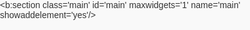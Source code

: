 <html lang="es">
<head>
    <meta charset="UTF-8">
    <meta name="viewport" content="width=device-width, initial-scale=1.0">
    <title>TodoModa - Tienda Online</title>
    <link rel="stylesheet" href="https://cdnjs.cloudflare.com/ajax/libs/font-awesome/6.4.0/css/all.min.css">
    <style>
html, body {
    font-family: Arial, sans-serif;
    margin: 0;
    padding: 0;
    color: #333;
    background-color: #f9f9f9;
}

/* Header styles */
.header {
    display: flex;
    justify-content: space-between;
    align-items: center;
    padding: 10px 20px;
    border-bottom: 1px solid #ddd;
    width: 100%;
    box-sizing: border-box;
    background: white;
    position: sticky;
    top: 0;
    z-index: 100;
    box-shadow: 0 2px 5px rgba(0,0,0,0.1);
}
.header .logo img {
    height: 60px;
    width: auto;
}

@media (max-width: 768px) {
    .header img {
        width: 100px !important;
        height: auto !important;
    }
}

.header nav ul {
    list-style: none;
    display: flex;
    gap: 20px;
    margin: 0;
    padding: 0;
}
.header nav ul li a {
    text-decoration: none;
    color: #333;
    font-weight: bold;
    transition: color 0.3s;
}
.header nav ul li a:hover {
    color: #d81b60;
}
.header-icons {
    display: flex;
    gap: 15px;
}
.cart-icon {
    position: relative;
    cursor: pointer;
    font-size: 1.4rem;
}
.cart-count {
    position: absolute;
    top: -8px;
    right: -10px;
    background: #d81b60;
    color: white;
    border-radius: 50%;
    width: 20px;
    height: 20px;
    display: flex;
    align-items: center;
    justify-content: center;
    font-size: 0.7rem;
    font-weight: bold;
}

/* Carousel styles */
.carousel {
    width: 100%;
    margin: auto;
    padding: 10px;
    overflow: hidden;
    border-radius: 20px;
}
.carousel-inner img {
    width: 100%;
    height: 100%;
    padding: 10px;
    object-fit: cover;
    border-radius: 20px;
}
.carousel-item {
    aspect-ratio: 16 / 9;
    height: auto;
}
.carousel .banner-text {
    position: absolute;
    bottom: 30px;
    left: 50%;
    transform: translateX(-50%);
    font-size: 1.2em;
    font-weight: bold;
    color: #fff;
    background: rgba(0,0,0,0.3);
    padding: 12px;
    border-radius: 30px;
    cursor: pointer;
    transition: all 0.3s;
    text-transform: uppercase;
}
.carousel .banner-text:hover {
    background: rgba(0,0,0,0.8);
    transform: translateX(-50%) scale(1.05);
}
.carousel .dots {
    position: absolute;
    bottom: 15px;
    left: 50%;
    transform: translateX(-50%);
    display: flex;
    gap: 10px;
}
.carousel .dots span {
    width: 12px;
    height: 12px;
    background-color: rgba(255,255,255,0.6);
    border-radius: 50%;
    cursor: pointer;
    transition: all 0.3s;
}
.carousel .dots span.active {
    background-color: white;
    transform: scale(1.2);
}
.carousel-controls {
    position: absolute;
    top: 50%;
    width: 100%;
    display: flex;
    justify-content: space-between;
    transform: translateY(-50%);
    padding: 0 10px;
    box-sizing: border-box;
}
.carousel-controls button {
    background: rgba(0,0,0,0.5);
    color: white;
    border: none;
    padding: 10px;
    cursor: pointer;
    font-size: 1.2rem;
    border-radius: 50%;
    transition: background 0.3s;
}
.carousel-controls button:hover {
    background: rgba(0,0,0,0.8);
}

/* Categories styles */
.categories {
    display: flex;
    overflow-x: auto;
    padding: 20px 10px;
    gap: 15px;
    justify-content: center;
    align-items: flex-start;
    scrollbar-width: none;
    -ms-overflow-style: none;
}
.categories::-webkit-scrollbar {
    display: none;
}
.category {
    flex: 0 0 auto;
    display: flex;
    flex-direction: column;
    align-items: center;
    cursor: pointer;
    width: 80px;
}
.category-image {
    width: 80px;
    height: 80px;
    border-radius: 50%;
    overflow: hidden;
    border: 2px solid transparent;
    transition: box-shadow 0.3s ease, border-color 0.3s ease;
}
.category.active .category-image {
    border: 2px solid #ff5722;
    box-shadow: 0 0 15px 4px #e39ed9, 0 0 30px 6px #d85c9f88;
}
.category:hover .category-image {
    box-shadow: 0 0 15px 4px #e39ed9, 0 0 30px 6px #d85c9f;
    border-color: #d85c9f;
}
.category-image img {
    width: 100%;
    height: 100%;
    object-fit: cover;
}
.category-title {
    text-align: center;
    color: #333;
    font-size: 12px;
    margin-top: 10px;
    font-weight: 600;
    max-width: 80px;
    line-height: 1.2;
    word-wrap: break-word;
}
@media (max-width: 768px) {
    .categories {
        padding: 15px 5px;
        justify-content: center;
        flex-wrap: nowrap;
        margin: 0 auto;
    }
    .category {
        width: 70px;
    }
    .category-image {
        width: 70px;
        height: 70px;
    }
    .category-title {
        font-size: 11px;
        margin-top: 8px;
        max-width: 70px;
    }
}
@media (max-width: 480px) {
    .categories {
        padding: 10px 5px;
        justify-content: center;
    }
    .category {
        width: 60px;
    }
    .category-image {
        width: 60px;
        height: 60px;
    }
    .category-title {
        font-size: 10px;
        margin-top: 6px;
        max-width: 60px;
    }
}

/* Model section styles */
.model-section {
    display: flex;
    justify-content: space-between;
    margin: 40px 0;
    width: 100%;
    flex-wrap: nowrap;
    padding: 0 20px;
    gap: 20px;
    box-sizing: border-box;
}
.model-item {
    position: relative;
    text-align: center;
    width: 50%;
    max-width: none;
    border-radius: 10px;
    overflow: hidden;
    box-shadow: 0 2px 10px rgba(0,0,0,0.1);
}
.model-item img {
    width: 100%;
    height: 280px;
    object-fit: cover;
    display: block;
    cursor: pointer;
    transition: transform 0.5s;
    loading: lazy;
}
.model-item:hover img {
    transform: scale(1.05);
}
.model-btn {
    position: absolute;
    bottom: 20px;
    left: 50%;
    transform: translateX(-50%);
    background: rgba(0, 0, 0, 0.7);
    color: white;
    border: none;
    padding: 10px 25px;
    border-radius: 30px;
    font-size: 1.1rem;
    font-weight: bold;
    cursor: pointer;
    transition: all 0.3s;
    width: 80%;
    max-width: 250px;
    text-align: center;
    backdrop-filter: blur(2px);
}
.model-btn:hover {
    background: rgba(0, 0, 0, 0.9);
    transform: translateX(-50%) scale(1.05);
}

/* Products container styles */
.products-container {
    display: grid;
    grid-template-columns: repeat(auto-fill, minmax(130px, 1fr));
    gap: 18px;
    padding: 0 20px 30px 20px;
    max-width: 1200px;
    margin: 0 auto;
}
.product-item {
    background: white;
    border-radius: 14px;
    box-shadow: 0 2px 8px rgba(0,0,0,0.1);
    overflow: hidden;
    cursor: pointer;
    display: flex;
    flex-direction: column;
    transition: transform 0.2s ease, box-shadow 0.2s ease;
    position: relative;
}
.product-item:hover {
    transform: translateY(-6px);
    box-shadow: 0 10px 18px rgba(0,0,0,0.15);
}
.product-item img {
    width: 100%;
    height: auto;
    object-fit: contain;
}
.badge-offer {
    position: absolute;
    top: 12px;
    left: 12px;
    background: #ff4d4f;
    color: white;
    font-size: 12px;
    font-weight: 700;
    padding: 3px 8px;
    border-radius: 4px;
    text-transform: uppercase;
    z-index: 10;
    user-select: none;
}
.product-info {
    padding: 5px 5px;
    flex-grow: 1;
    display: flex;
    flex-direction: column;
    justify-content: space-between;
}
.product-info h3 {
    margin: 0 0 2px 0;
    color: #333;
    min-height: 48px;
}
.product-info p.price {
    margin: 0;
    font-size: 18px;
    color: #ff5722;
    font-weight: 700;
}
.products-container .product-item .rating,
.products-container .product-item .color-palette,
.products-container .product-item .product-info p:not(.price) {
    display: none;
}
#all-products-container .product-item .rating,
#all-products-container .product-item .color-palette,
#all-products-container .product-item .product-info p:not(.price) {
    display: none;
}
#modal-product-rating {
    margin-bottom: 10px;
    color: #ff9800;
    font-size: 14px;
}
.btn-add-cart {
    margin-top: 12px;
    background-color: #ff5722;
    color: white;
    border: none;
    border-radius: 20px;
    padding: 9px 0;
    font-weight: 600;
    cursor: pointer;
    transition: background-color 0.3s ease;
    width: 100%;
    letter-spacing: 0.03em;
}
.btn-add-cart:hover {
    background-color: #e64a19;
}
.color-palette {
    margin-top: 8px;
    display: flex;
    justify-content: center;
    gap: 8px;
}
.color-circle {
    width: 20px;
    height: 20px;
    border-radius: 50%;
    border: 1px solid #ccc;
    cursor: default;
    transition: transform 0.2s;
}
.color-circle:hover {
    transform: scale(1.3);
    border-color: #ff5722;
}
#modal-color-palette .color-circle.selected {
    outline: 3px solid #ff5722;
    transform: scale(1.3);
    border-color: #ff5722;
}

/* Cart styles */
#cart {
    display: none;
    position: fixed;
    top: 0;
    right: 0;
    width: 100%;
    height: 100%;
    background: white;
    background-size: cover;
    background-position: center;
    box-shadow: -5px 0px 15px rgba(0, 0, 0, 0.1);
    z-index: 1000;
    padding: 0px;
    overflow-y: auto;
}
.cart h2 {
    font-size: 24px;
    margin-bottom: 20px;
    color: #333;
    text-align: center;
}
.cart-item {
    display: flex;
    flex-direction: column;
    background-color: #f9f9f9;
    margin-bottom: 10px;
    padding: 10px;
    border-radius: 8px;
    box-shadow: 0 2px 4px rgba(0,0,0,0.1);
}
.cart-item .product-info {
    display: flex;
    align-items: center;
    margin-bottom: 10px;
}
.cart-item .product-info img {
    width: 70px;
    height: 70px;
    border-radius: 8px;
    margin-right: 15px;
}
.cart-item .product-details {
    flex: 1;
}
.cart-item .actions {
    display: flex;
    gap: 8px;
    justify-content: flex-end;
}
#cart .cart-item .actions button {
    font-size: 12px;
    padding: 5px 8px;
    background-color: #f5f5f5;
    border: 1px solid #ccc;
    border-radius: 5px;
    cursor: pointer;
    transition: background-color 0.3s;
}
#cart .cart-item .actions button:hover {
    background-color: #e1e1e1;
}
#cart-total {
    font-size: 22px;
    font-weight: bold;
    color: #333;
    margin: 20px;
    text-align: center;
}
#order-button {
    width: 90%;
    padding: 15px;
    background-color: #ff5722;
    color: white;
    border: none;
    font-size: 18px;
    border-radius: 20px;
    cursor: pointer;
    transition: background-color 0.3s;
    display: block;
    margin: 0 auto 30px;
}
#order-button:hover {
    background-color: #e64a19;
}
#cart-button {
    position: fixed;
    top: 20px;
    right: 20px;
    background-color: #ff5722;
    color: white;
    padding: 15px;
    border-radius: 50%;
    cursor: pointer;
    z-index: 2000;
    box-shadow: 0 4px 10px rgba(0, 0, 0, 0.2);
    font-size: 24px;
}
#cart-button:hover {
    background-color: #e64a19;
}

/* Product modal styles */
.product-modal {
    display: none;
    position: fixed;
    top: 0;
    left: 0;
    width: 100%;
    height: 100%;
    background: rgba(0, 0, 0, 0.5);
    z-index: 3000;
    justify-content: center;
    align-items: center;
}
.modal-content {
    background: #fff;
    padding: 15px;
    border-radius: 10px;
    max-width: 500px;
    width: 90%;
    text-align: center;
    position: relative;
    box-shadow: 0 5px 30px rgba(0,0,0,0.3);
    max-height: 95vh;
    overflow-y: auto;
}
.modal-content img {
    width: 100%;
    max-height: 200px;
    object-fit: contain;
    border-radius: 5px;
    margin-bottom: 10px;
    loading: lazy;
}
.modal-content h3 {
    margin: 0 0 8px;
    font-size: 1.3em;
}
.modal-content .description {
    margin: 10px 0;
    font-size: 0.9em;
    color: #555;
}
.modal-content .rating {
    margin: 10px 0;
    color: #f1c40f;
    font-size: 1em;
}
.modal-content .price {
    font-weight: bold;
    margin: 10px 0;
    font-size: 1.2em;
    color: #d81b60;
}
.modal-content .color-palette {
    display: flex;
    gap: 10px;
    justify-content: center;
    flex-wrap: wrap;
    margin: 15px 0;
}
.modal-content .color-circle {
    width: 35px;
    height: 35px;
    border-radius: 50%;
    border: 1px solid #ddd;
    cursor: pointer;
    transition: transform 0.2s;
    box-shadow: 0 2px 5px rgba(0,0,0,0.1);
}
.modal-content .color-circle.selected {
    transform: scale(1.2);
    border: 2px solid #d81b60;
}
.modal-content .quantity {
    display: flex;
    align-items: center;
    justify-content: center;
    gap: 10px;
    margin: 15px 0;
}
.modal-content .quantity-btn {
    background: #d81b60;
    color: #fff;
    border: none;
    width: 30px;
    height: 30px;
    border-radius: 50%;
    cursor: pointer;
    font-size: 1em;
    display: flex;
    align-items: center;
    justify-content: center;
}
.modal-content .quantity-btn:hover {
    background: #ad1457;
}
.modal-content .quantity-input {
    width: 50px;
    height: 35px;
    text-align: center;
    border: 1px solid #ddd;
    border-radius: 5px;
    font-size: 1em;
}
.modal-content .close-btn {
    position: absolute;
    top: 10px;
    right: 10px;
    font-size: 1.3em;
    cursor: pointer;
    color: #333;
    background: none;
    border: none;
}
.modal-content .btn-add-cart {
    background: #d81b60;
    color: #fff;
    border: none;
    padding: 10px;
    border-radius: 5px;
    cursor: pointer;
    width: 100%;
    margin-top: 10px;
    font-size: 1em;
    font-weight: 600;
    transition: background 0.3s;
}
.modal-content .btn-add-cart:hover {
    background: #ad1457;
}

/* Updated product modal styles */
#product-modal {
    display: none;
    position: fixed;
    top: 0;
    left: 0;
    width: 100%;
    height: 100%;
    background: rgba(0,0,0,0.7);
    z-index: 3000;
    display: flex;
    align-items: center;
    justify-content: center;
}
#product-modal > div {
    background: #fff;
    border-radius: 10px;
    width: 90%;
    max-width: 500px;
    height: auto;
    max-height: 100vh;
    padding: 20px;
    position: relative;
    box-sizing: border-box;
    display: flex;
    flex-direction: column;
    align-items: center;
    justify-content: center;
    overflow-y: auto;
}
#close-product-modal {
    position: absolute;
    top: 10px;
    right: 15px;
    font-size: 20px;
    background: none;
    border: none;
    cursor: pointer;
    z-index: 3100;
}
#modal-product-image {
    width: 100%;
    max-height: 250px;
    object-fit: contain;
    border-radius: 10px;
    margin-bottom: 15px;
}
#modal-color-palette {
    margin-bottom: 15px;
    display: flex;
    justify-content: center;
    gap: 10px;
    flex-wrap: wrap;
}
#modal-quantity-decrease,
#modal-quantity-increase {
    width: 30px;
    height: 30px;
    cursor: pointer;
    background: #d81b60;
    color: #fff;
    border: none;
    border-radius: 50%;
    display: flex;
    align-items: center;
    justify-content: center;
}
#modal-quantity-decrease:hover,
#modal-quantity-increase:hover {
    background: #ad1457;
}
#modal-quantity {
    width: 50px;
    height: 35px;
    text-align: center;
    border: 1px solid #ddd;
    border-radius: 5px;
    pointer-events: none;
}
#modal-add-to-cart {
    width: 100%;
    padding: 10px;
    background: #d81b60;
    color: #fff;
    border: none;
    border-radius: 5px;
    cursor: pointer;
    font-size: 1em;
    font-weight: 600;
}
#modal-add-to-cart:hover {
    background: #ad1457;
}

/* Updated all-products-modal styles */
#all-products-modal {
    display: none;
    position: fixed;
    top: 0;
    left: 0;
    width: 100%;
    height: 100%;
    background: #f9f9f9;
    z-index: 3000;
    overflow-y: auto;
}
#all-products-modal > div {
    background: #f9f9f9;
    width: 100%;
    max-width: 1200px;
    min-height: 100vh;
    padding: 08px;
    box-sizing: border-box;
    margin: 0 auto;
}
#close-all-products-modal {
    position: fixed;
    top: 10px;
    right: 15px;
    font-size: 20px;
    background: none;
    border: none;
    cursor: pointer;
    z-index: 3100;
}
#all-products-container {
    display: grid;
    grid-template-columns: repeat(auto-fill, minmax(130px, 1fr));
    gap: 18px;
    padding: 0 20px 30px 20px;
    max-width: 1200px;
    margin: 0 auto;
}
#all-products-container .product-item {
    background: white;
    border-radius: 14px;
    box-shadow: 0 2px 8px rgba(0,0,0,0.1);
    overflow: hidden;
    cursor: pointer;
    display: flex;
    flex-direction: column;
    transition: transform 0.2s ease, box-shadow 0.2s ease;
    position: relative;
}
#all-products-container .product-item:hover {
    transform: translateY(-6px);
    box-shadow: 0 10px 18px rgba(0,0,0,0.15);
}
#all-products-container .product-item img {
    width: 100%;
    height: auto;
    object-fit: contain;
}
#all-products-container .product-info {
    padding: 5px 5px;
    flex-grow: 1;
    display: flex;
    flex-direction: column;
    justify-content: space-between;
}
#all-products-container .product-info h3 {
    margin O: 0 0 6px 0;
    color: #333;
    min-height: 48px;
}
#all-products-container .product-info p.price {
    margin: 0;
    font-size: 18px;
    color: #ff5722;
    font-weight: 700;
}
#all-products-container .rating {
    font-size: 14px;
    color: #ff9800;
    margin-top: 6px;
    user-select: none;
}
#all-products-container .btn-add-cart {
    margin-top: 12px;
    background-color: #ff5722;
    color: white;
    border: none;
    border-radius: 20px;
    padding: 9px 0;
    font-weight: 600;
    cursor: pointer;
    transition: background-color 0.3s ease;
    width: 100%;
    letter-spacing: 0.03em;
}
#all-products-container .btn-add-cart:hover {
    background-color: #e64a19;
}
#all-products-container .color-palette {
    margin-top: 8px;
    display: flex;
    justify-content: center;
    gap: 8px;
}
#all-products-container .color-circle {
    width: 20px;
    height: 20px;
    border-radius: 50%;
    border: 1px solid #ccc;
    cursor: default;
    transition: transform 0.2s;
}
#all-products-container .color-circle:hover {
    transform: scale(1.3);
    border-color: #ff5722;
}
#all-products-search {
    width: 100%;
    padding: 8px;
    margin-bottom: 20px;
    border-radius: 8px;
    border: 1px solid #ddd;
    box-sizing: border-box;
}

/* Responsive styles */
@media (max-width: 768px) {
    .header {
        flex-wrap: wrap;
    }
    .header nav ul {
        width: 100%;
        justify-content: center;
        margin-top: 10px;
    }
    .header .logo img {
        height: 50px;
    }
    .product {
        width: 160px;
        min-width: 160px;
    }
    .model-section {
        flex-direction: column;
        gap: 15px;
    }
    .model-item {
        width: 100%;
    }
    .model-item img {
        height: 220px;
    }
    .cart-content {
        max-width: 100%;
    }
    #product-modal > div {
        width: 100%;
        height: 100%;
        max-height: 100vh;
        padding: 15px;
        overflow-y: auto;
        display: flex;
        flex-direction: column;
        align-items: center;
        justify-content: center;
    }
    #product-modal > div img {
        max-height: 200px;
    }
    #product-modal > div h3 {
        font-size: 1.2em;
        margin-bottom: 6px;
    }
    #product-modal > div .description {
        font-size: 0.85em;
        margin: 8px 0;
    }
    #product-modal > div .rating {
        font-size: 0.9em;
        margin: 8px 0;
    }
    #product-modal > div .price {
        font-size: 1.1em;
        margin: 8px 0;
    }
    #product-modal > div .color-palette {
        gap: 8px;
        margin: 10px 0;
    }
    #product-modal > div .color-circle {
        width: 30px;
        height: 30px;
    }
    #product-modal > div .quantity {
        gap: 8px;
        margin: 10px 0;
    }
    #product-modal > div .quantity-btn {
        width: 28px;
        height: 28px;
        font-size: 0.9em;
    }
    #product-modal > div .quantity-input {
        width: 45px;
        height: 32px;
        font-size: 0.9em;
    }
    #product-modal > div .btn-add-cart {
        padding: 8px;
        font-size: 0.9em;
        margin-top: 8px;
    }
    #all-products-modal > div {
        width: 100%;
        max-width: 1200px;
        min-height: 100vh;
        padding: 15px;
    }
    #all-products-container {
        grid-template-columns: repeat(auto-fill, minmax(160px, 1fr));
        padding: 0 15px 20px 15px;
    }
    .product-info h3 {
        font-size: 0.9em;
    }
}
@media (max-width: 480px) {
    .header nav ul {
        gap: 10px;
        font-size: 0.9rem;
    }
    .carousel .banner-text {
        font-size: 0.9em;
        padding: 8px 15px;
    }
    .product {
        width: 140px;
        min-width: 140px;
    }
    .product img {
        height: 150px;
    }
    .product-info h3 {
        margin: 0;
        font-size: 0.9em;
    }
    .add-to-cart {
        top: 150px;
    }
    .section-title {
        font-size: 1.5rem;
    }
    .view-all-products, .clips-damas-products, .clips-ninas-products {
        grid-template-columns: 1fr;
    }
    #product-modal > div {
        width: 100%;
        height: 100%;
        max-height: 100vh;
        padding: 10px;
        border-radius: 8px;
        overflow-y: auto;
        display: flex;
        flex-direction: column;
        align-items: center;
        justify-content: center;
    }
    #product-modal > div img {
        max-height: 180px;
        margin-bottom: 8px;
    }
    #product-modal > div h3 {
        font-size: 1.1em;
        margin-bottom: 5px;
    }
    #product-modal > div .description {
        font-size: 0.8em;
        margin: 6px 0;
    }
    #product-modal > div .rating {
        font-size: 0.85em;
        margin: 6px 0;
    }
    #product-modal > div .price {
        font-size: 1em;
        margin: 6px 0;
    }
    #product-modal > div .color-palette {
        gap: 6px;
        margin: 8px 0;
    }
    #product-modal > div .color-circle {
        width: 28px;
        height: 28px;
    }
    #product-modal > div .quantity {
        gap: 6px;
        margin: 8px 0;
    }
    #product-modal > div .quantity-btn {
        width: 26px;
        height: 26px;
        font-size: 0.85em;
    }
    #product-modal > div .quantity-input {
        width: 40px;
        height: 30px;
        font-size: 0.85em;
    }
    #product-modal > div .btn-add-cart {
        padding: 7px;
        font-size: 0.85em;
        margin-top: 6px;
    }
    #all-products-modal > div {
        width: 100%;
        max-width: 1200px;
        min-height: 100vh;
        padding: 10px;
    }
    #all-products-container {
        grid-template-columns: repeat(auto-fill, minmax(100px, 1fr));
        padding: 0 10px 15px 10px;
    }
}
    </style>
    <link href='https://maxcdn.bootstrapcdn.com/bootstrap/4.5.2/css/bootstrap.min.css' rel='stylesheet'/>
    <script src='https://code.jquery.com/jquery-3.6.0.min.js'/>
    <script src='https://cdn.jsdelivr.net/npm/@popperjs/core@2.5.4/dist/umd/popper.min.js'/>
    <script src='https://maxcdn.bootstrapcdn.com/bootstrap/4.5.2/js/bootstrap.min.js'/>
    <script src='https://cdnjs.cloudflare.com/ajax/libs/html2canvas/1.4.1/html2canvas.min.js'/>
</head>
<body>
     <header class='header'>
    <img alt='Logo de la tienda de cervezas' src='https://lh3.googleusercontent.com/gps-cs/AIky0YUOK1y_heZD6_UmmHTc9KTq4o6s2AzES1vSi6W5i0WvonBd3-Ts-DXS0eKOqtgT_1e5e4H_NGSezIvujiKdxxOEcYgeTap-tfwuQItGSZrinwaFKubdFlg-4PmJQ2UGe-Pj7rcdWiYhqMPw=w1500-h1000-p-k-no' style='width: 150px; height: auto;'/>
     </header>

  <section class='carousel slide' data-ride='carousel' id='carouselExampleIndicators'>
  <div class='carousel-inner'>
        <div class='carousel-item active'>
            <img alt='Promoción de cerveza 1' class='d-block w-100' src='https://pe.todomoda.com/media/wysiwyg/TM_DISNEY_STITCH_-_BANNERS_Desk_new_1.jpg'/>
        </div>
        <div class='carousel-item'>
            <img alt='Promoción de cerveza 2' class='d-block w-100' src='https://lh3.googleusercontent.com/gps-cs/AIky0YUd2bofobsLtUl3qONXRSiTNou1a9W74yTaVYEr6h64PAuOOqQ-g_w6Ifs8arhOVjWboOrUFEcEDZlmtSBZkgS1YjEnSIw1f3w4IZRdMBwxibVChvNz2c93C78bOxNsx68MuBmN-4iYNCg=w2000-h2000-p-k-no'/>
        </div>
    </div>
    <div aria-label='Ver todos los productos' class='banner-text' id='viewAllBtn' role='button'>VER TODO</div>
    <div class='dots'>
    </div>
    <a class='carousel-control-prev' data-slide='prev' href='#carouselExampleIndicators' role='button'>
        <span aria-hidden='true' class='carousel-control-prev-icon'/>
        <span class='sr-only'>Previous</span>
    </a>
    <a class='carousel-control-next' data-slide='next' href='#carouselExampleIndicators' role='button'>
        <span aria-hidden='true' class='carousel-control-next-icon'/>
        <span class='sr-only'>Next</span>
    </a>
</section>

         <section class='categories'>
 <div class='category active' onclick='filterProducts("category1")'>
        <div class='category-image'>
            <img alt='Ganchos' src='https://lh3.googleusercontent.com/gps-cs/AIky0YUGuPXaSC1mPGUKkOYa5z7JyvELvbIy0B4-WtB3tMHIKm2D6Sbg1cTWwU0MsxRJR_5lKb5t1MnVOStZk-tNPdUudQ6-h7M7ueR4l8N5IgmuOrhlNRMi0B_uohBDRomdzQUIHP7y244Zc150=w1024-h1024-p-k-no'/>
        </div>
        <div class='category-title'>Ganchos</div>
    </div>
    <div class='category' onclick='filterProducts("category2")'>
        <div class='category-image'>
            <img alt='Ganchos Niñas' src='https://lh3.googleusercontent.com/gps-cs/AIky0YUDER3L7ISerfG6uiIU8ISdgKkibO-SXwGGNL1azb_TJ0qYIN3T7LsJyU-qc9-kQtucnOkLr5rPYtWt0fW0UL8-7RDD46bg_0JnGLkD8RSfQvGydDvq6L_ZLBoj4hnIhwHB3CEx1fPtJ58O=w1024-h1024-p-k-no'/>
        </div>
        <div class='category-title'>Ganchos Niñas</div>
    </div>
    <div class='category' onclick='filterProducts("category3")'>
        <div class='category-image'>
            <img alt='Cerveza Cusqueña' src='https://lh5.googleusercontent.com/p/AF1QipPTv840Ia5cUZM77OFrOKfiEpKJgbf_5bX-50WC=w1000-h1000-p-k-no'/>
        </div>
        <div class='category-title'>Cusqueña</div>
    </div>
    <div class='category' onclick='filterProducts("category4")'>
        <div class='category-image'>
            <img alt='Cerveza Corona' src='https://lh5.googleusercontent.com/p/AF1QipMKukYDijPnCrcbfRTUVW5c8DPfagwxBg5C4P_A=w1000-h1000-p-k-no'/>
        </div>
        <div class='category-title'>Corona</div>
    </div>
</section>     

<main>
<section class='products-container' id='products'>

<!-- Categoría 1: Pilsen -->

<div class='product-item category1'>
    <div class='badge-offer'>Oferta</div>
    <img alt='Maxilazos' src='https://lh3.googleusercontent.com/gps-cs/AIky0YXdnjCFtJm5EhEvClhpsqjsYwwH2Xdqql3H45tWmgLdhiRX--KLwloCAl85SxTImNaOYYbS1MOrlGYrDwH31YoIyFBBn7KapQIKbAHVfoyNmbRBjjgmF0_SefXWn6udgSSaO19kdNtmnQBd=w2000-h2000-p-k-no'/>
    <div class='product-info'>
        <h3>Maxilazos - 5 Colores</h3>
        <p class='description'>Maxilazos vibrantes y duraderos, ideales para peinados versátiles. Disponibles en cinco colores llamativos que añaden un toque de estilo a cualquier look.</p>
        <div class='rating'>&#11088;&#11088;&#11088;&#11088;&#9734; (4.2)</div>
        <p class='price'>S/ 7.00</p>
        <div aria-label='Paleta de colores' class='color-palette'>
            <span class='color-circle' style='background-color: #ffeb3b;' title='Amarillo'/>
            <span class='color-circle' style='background-color: #d32f2f;' title='Rojo'/>
            <span class='color-circle' style='background-color: #e1bee7;' title='Lila'/>
            <span class='color-circle' style='background-color: #145a32;' title='Verde'/>
            <span class='color-circle' style='background-color: #d6eaf8;' title='Celeste'/>
        </div>
        <button class='btn-add-cart' data-id='1' data-name='Maxilazos - 5 Colores' data-price='7.00'>Agregar al carrito</button>
    </div>
</div>

<div class='product-item category1'>
    <div class='badge-offer'>Oferta</div>
    <img alt='Mini Gancho Corazón' src='https://lh3.googleusercontent.com/gps-cs/AIky0YUd2bofobsLtUl3qONXRSiTNou1a9W74yTaVYEr6h64PAuOOqQ-g_w6Ifs8arhOVjWboOrUFEcEDZlmtSBZkgS1YjEnSIw1f3w4IZRdMBwxibVChvNz2c93C78bOxNsx68MuBmN-4iYNCg=w2000-h2000-p-k-no'/>
    <div class='product-info'>
        <h3>Mini Gancho Corazón</h3>
        <p class='description'>Pequeños ganchos con diseño en forma de corazón, perfectos para detalles delicados en el cabello. Disponibles en tonos elegantes y neutros.</p>
        <div class='rating'>&#11088;&#11088;&#11088;&#9734;&#9734; (3.2)</div>
        <p class='price'>S/ 2.50</p>
        <div aria-label='Paleta de colores' class='color-palette'>
            <span class='color-circle' style='background-color: #17202a;' title='Negro'/>
            <span class='color-circle' style='background-color: #fff9c4;' title='Crema'/>
            <span class='color-circle' style='background-color: #fdebd0;' title='Piel'/>
            <span class='color-circle' style='background-color: #fdfefe;' title='Crema'/>
        </div>
        <button class='btn-add-cart' data-id='2' data-name='Mini Gancho Corazón' data-price='2.50'>Agregar al carrito</button>
    </div>
</div>

<div class='product-item category1'>
    <div class='badge-offer'>Oferta</div>
    <img alt='Ganchos Navideños' src='https://lh3.googleusercontent.com/gps-cs/AIky0YV8A_P0YjCC6AIfC2B6HFvCKobK0UJZjVWMnzr6lfYPVXUk0gsszvJXojCK_ycIVH0cOD1-Qw3ICj1Bi9eLIf2TH0ZFaL14TuisJOWESznCPwqs2AAn_lgVOo2yGLhrKuG1yjgsGrWPIZ0k=w2000-h2000-p-k-no'/>
    <div class='product-info'>
        <h3>Ganchos Navideños</h3>
        <p class='description'>Ganchos festivos con temática navideña, ideales para celebraciones. Colores clásicos que combinan con cualquier estilo navideño.</p>
        <div class='rating'>&#11088;&#11088;&#11088;&#11088;&#11088; (5.0)</div>
        <p class='price'>S/ 4.00</p>
        <div aria-label='Paleta de colores' class='color-palette'>
            <span class='color-circle' style='background-color: #FFFFFF;' title='Blanco'/>
            <span class='color-circle' style='background-color: #FF0000;' title='Rojo'/>
            <span class='color-circle' style='background-color: #008000;' title='Verde'/>
        </div>
        <button class='btn-add-cart' data-id='3' data-name='Ganchos Navideños' data-price='4.00'>Agregar al carrito</button>
    </div>
</div>

<div class='product-item category1'>
    <div class='badge-offer'>Oferta</div>
    <img alt='Gancho Hawaiano' src='https://lh3.googleusercontent.com/gps-cs/AIky0YVaD4OrbInMGPZXKiKtKplaYEn2Ck-9KCl8p9FJbJIXPMWFCDw9Dd5lrbO-8FfXeJZKvIEr-K5UpFwrCnofwtR30imdZTojz2gxrHqZLSM3qody1gDhWdXAm_C4le7hQ4zKL3imga1TIh_j=w2000-h2000-p-k-no'/>
    <div class='product-info'>
        <h3>Gancho Hawaiano</h3>
        <p class='description'>Ganchos inspirados en la vibrante cultura hawaiana, con un diseño alegre en color amarillo que evoca el sol y la playa.</p>
        <div class='rating'>&#11088;&#11088;&#11088;&#11088;&#9734; (4.0)</div>
        <p class='price'>S/ 5.00</p>
        <div aria-label='Paleta de colores' class='color-palette'>
            <span class='color-circle' style='background-color: #FFD700;' title='Amarillo'/>
        </div>
        <button class='btn-add-cart' data-id='4' data-name='Gancho Hawaiano' data-price='5.00'>Agregar al carrito</button>
    </div>
</div>

<div class='product-item category1'>
    <div class='badge-offer'>Oferta</div>
    <img alt='Ganchos Acrílicos Color Celeste' src='https://lh3.googleusercontent.com/gps-cs/AIky0YXULCa-2ZSbLgwDDlphVpkyxIs_jH2pp8AIHp25rY65c3VTGPdLnesGcrtuCiDtLbovSHvwiSUpzfWiwyle1UmqeO6d0OEvhBLqp_6k4YBo2QzMGd9aduXbKMXqGVHIB0FKSWvBYE1FNgj_=w2000-h2000-p-k-no'/>
    <div class='product-info'>
        <h3>Ganchos Acrílicos Color Celeste</h3>
        <p class='description'>Ganchos acrílicos en tonos celestes y blancos, perfectos para un look fresco y moderno. Ligeros y resistentes.</p>
        <div class='rating'>&#11088;&#11088;&#11088;&#11088;&#9734; (4.0)</div>
        <p class='price'>S/ 5.00</p>
        <div aria-label='Paleta de colores' class='color-palette'>
            <span class='color-circle' style='background-color: #5dade2;' title='Celeste'/>
            <span class='color-circle' style='background-color: #ebf5fb;' title='Agua'/>
            <span class='color-circle' style='background-color: #FFFFFF;' title='Blanco'/>
        </div>
        <button class='btn-add-cart' data-id='5' data-name='Ganchos Acrílicos Color Celeste' data-price='5.00'>Agregar al carrito</button>
    </div>
</div>

<div class='product-item category1'>
    <div class='badge-offer'>Oferta</div>
    <img alt='Ganchos' src='https://lh3.googleusercontent.com/gps-cs/AIky0YUepENF6loS0sqfXxEEZlTcAEQ7R-6iS6rmphnT9YjPc9whL2WIk8tCzVNnHDeaj6AaV3e6-k4yeUx9j6nSHq-l2Tc_t0dGMQLhBQrbdREDnxR65_tbipCAL3NCKmRQYWk5geU5V_jn3EiW=w2000-h2000-p-k-no'/>
    <div class='product-info'>
        <h3>Ganchos</h3>
        <p class='description'>Ganchos clásicos en tonos marrón y crema, ideales para un estilo sobrio y elegante. Perfectos para uso diario.</p>
        <div class='rating'>&#11088;&#11088;&#11088;&#9734;&#9734; (3.1)</div>
        <p class='price'>S/ 4.50</p>
        <div aria-label='Paleta de colores' class='color-palette'>
            <span class='color-circle' style='background-color: #8d6e63;' title='Marrón'/>
            <span class='color-circle' style='background-color: #fef9e7;' title='Crema'/>
        </div>
        <button class='btn-add-cart' data-id='6' data-name='Ganchos' data-price='4.50'>Agregar al carrito</button>
    </div>
</div>

<div class='product-item category1'>
    <div class='badge-offer'>Oferta</div>
    <img alt='Ganchos Torna Sol en forma de Flor' src='https://lh3.googleusercontent.com/gps-cs/AIky0YX2NRiy9kc9B9F5EY9kAoTjy699I8L7qzIaAFyN6ktzntZDbknG5_v1B6_JgD_hJDZQ7pAonmz2ynxpJqX4tYXVpt2EJISwaxV7Vd5er2HXevBcfzH_2KoEuxffPMG6wVLrMxkXZaJcUGxc=w2000-h2000-p-k-no'/>
    <div class='product-info'>
        <h3>Ganchos Torna Sol en forma de Flor</h3>
        <p class='description'>Ganchos con diseño de flor en forma de tornasol, con reflejos brillantes que cambian según la luz. Añaden un toque único a tu estilo.</p>
        <div class='rating'>&#11088;&#11088;&#11088;&#11088;&#9734; (4.1)</div>
        <p class='price'>S/ 6.00</p>
        <button class='btn-add-cart' data-id='7' data-name='Ganchos Torna Sol en forma de Flor' data-price='6.00'>Agregar al carrito</button>
    </div>
</div>

<div class='product-item category1'>
    <div class='badge-offer'>Oferta</div>
    <img alt='Ganchos Kawai en forma de Flor' src='https://lh3.googleusercontent.com/gps-cs/AIky0YXzdeSiF8Ekcd_sbWEkePfXIFlDCt8BeIvwjgW0_jHy1u9d3KWkRPGKY0IPp8ADAmGFn46hFm8U5vXqhoZ738QBNnwuwb-UXng4k1wKXRwyarfw7ST9PYntIH_SA_XEF0lDF6STVaLz16z2=w2000-h2000-p-k-no'/>
    <div class='product-info'>
        <h3>Ganchos Kawai en forma de Flor</h3>
        <p class='description'>Ganchos adorables con diseño de flor en colores vivos como amarillo, verde y anaranjado. Perfectos para un estilo kawaii y juvenil.</p>
        <div class='rating'>&#11088;&#11088;&#11088;&#9734;&#9734; (3.5)</div>
        <p>Colores: Amarillo, Verde y Anaranjado</p>
        <div aria-label='Paleta de colores' class='color-palette'>
            <span class='color-circle' style='background-color: #FFFF66;' title='Amarillo'/>
            <span class='color-circle' style='background-color: #CCFF00;' title='Verde'/>
            <span class='color-circle' style='background-color: #FF8C00;' title='Anaranjado'/>
        </div>
        <p class='price'>S/ 4.50</p>
        <button class='btn-add-cart' data-id='8' data-name='Ganchos Kawai en forma de Flor' data-price='4.50'>Agregar al carrito</button>
    </div>
</div>

<div class='product-item category1'>
    <div class='badge-offer'>Oferta</div>
    <img alt='Ganchos de Flores' src='https://lh3.googleusercontent.com/gps-cs/AIky0YUem5vYUL5I1PM57jknLifOO7yf5kSVMtMghU4lP6w0ZMUkV2L9UYoqFLTR_8PcGATvSRKyf0IVg5IYHBQzc5_aND9V8BvtQS47MAT--YXhLlrk645yFo2vaWRADuVRrnbiL5rs4ubhXvU=w2000-h2000-p-k-no'/>
    <div class='product-info'>
        <h3>Ganchos de Flores</h3>
        <p class='description'>Ganchos con diseño floral en tonos melón y amarillo, ideales para un look romántico y veraniego. Cómodos y ligeros.</p>
        <div class='rating'>&#11088;&#11088;&#11088;&#11088;&#9734; (4.0)</div>
        <p>Colores: Melón y Amarillo</p>
        <div aria-label='Paleta de colores' class='color-palette'>
            <span class='color-circle' style='background-color: #FFB347;' title='Melón'/>
            <span class='color-circle' style='background-color: #FFD700;' title='Amarillo'/>
        </div>
        <p class='price'>S/ 5.00</p>
        <button class='btn-add-cart' data-id='9' data-name='Ganchos de Flores' data-price='5.00'>Agregar al carrito</button>
    </div>
</div>

<!-- Categoría 2: Cristal -->

<div class='product-item category2'>
    <div class='badge-offer'>Oferta</div>
    <img alt='Par de mini ganchitos en forma de flor' src='https://lh3.googleusercontent.com/gps-cs/AIky0YVcDqGO_EKNry0Eb-BkdsNH0V0lOhwW7AM5WEqz8IiNlbpTs2U3Io9_kt4yCGgt5haYI5RgwRDHv-LMBqc5bvmX245QMyriwIoyJyniPQH9cJJ9iCC2fC8hY06M9BU9nFd6NhCLGVGCC34N=w2000-h2000-p-k-no'/>
    <div class='product-info'>
        <h3>Par de mini ganchitos en forma de flor</h3>
        <p class='description'>Mini ganchitos con forma de flor, perfectos para detalles sutiles en peinados. Ideales para niños o looks minimalistas.</p>
        <div class='rating'>&#11088;&#11088;&#11088;&#11088;&#9734; (4.0)</div>
        <p class='price'>S/ 3.00</p>
        <p>Color: -</p>
        <button class='btn-add-cart' data-id='14' data-name='Par de mini ganchitos en forma de flor' data-price='3.00'>Agregar al carrito</button>
    </div>
</div>

<div class='product-item category2'>
    <div class='badge-offer'>Oferta</div>
    <img alt='Mini ganchitos en forma de mariposa' src='https://lh3.googleusercontent.com/gps-cs/AIky0YW1eFtqiwT_PM-xOZnd2iVogh-XQVJclLEtgsh0i5wUGm9NvOCot9LJLfDmZE58abznArTin0EgjEMw3HuKeK9_9hoODK0kla3nM-GYGSvA8_xXCBmu_qiSuoHzgpSaO_2EtqXLAjnCs34l=w2000-h2000-p-k-no'/>
    <div class='product-info'>
        <h3>Mini ganchitos en forma de mariposa</h3>
        <p class='description'>Encantadores ganchitos con forma de mariposa, ideales para añadir un toque juguetón a cualquier peinado.</p>
        <div class='rating'>&#11088;&#11088;&#11088;&#9734;&#9734; (3.5)</div>
        <p class='price'>S/ 2.00</p>
        <p>Color: -</p>
        <button class='btn-add-cart' data-id='15' data-name='Mini ganchitos en forma de mariposa' data-price='2.00'>Agregar al carrito</button>
    </div>
</div>

<div class='product-item category2'>
    <div class='badge-offer'>Oferta</div>
    <img alt='Mini ganchitos' src='https://lh3.googleusercontent.com/gps-cs/AIky0YUgnWieVRURnUHds0U4E5FROmRmvztpc0ynONqB5wFO-tvCmbrBn0-E971IAl2YG7r7cobC9Hx-g0AbDpTP71ukEEb6n20lHQz-aPBoI5xDWtVwABfSJFIbqdRT6_YJzOT7x8uhaX-KBSLE=w2000-h2000-p-k-no'/>
    <div class='product-info'>
        <h3>Mini ganchitos</h3>
        <p class='description'>Ganchitos pequeños y discretos, perfectos para sujetar mechones finos o detalles en peinados elaborados.</p>
        <div class='rating'>&#11088;&#11088;&#11088;&#9734;&#9734; (3.3)</div>
        <p class='price'>S/ 1.50</p>
        <p>Color: -</p>
        <button class='btn-add-cart' data-id='16' data-name='Mini ganchitos' data-price='1.50'>Agregar al carrito</button>
    </div>
</div>

<div class='product-item category2'>
    <div class='badge-offer'>Oferta</div>
    <img alt='Ligas colores pasteles y fuertes' src='https://lh3.googleusercontent.com/gps-cs/AIky0YVwhLWhfaBVh3ChmdRjktxd6WCi7W6fTmz2_7TvWPHTT_-3tX1zci-DGspLNMmn3SpAYgh9RN5G_lHRBehTbWzF16lZ9CNiBbjgj5-EVSXMU3aVjCsYaPQ5Maahznx9Fi79zzSnwLxM_nkC=w2000-h2000-p-k-no'/>
    <div class='product-info'>
        <h3>Ligas colores pasteles y fuertes</h3>
        <p class='description'>Ligas elásticas en una variedad de colores pasteles y vibrantes, perfectas para cualquier estilo de peinado. Resistentes y cómodas.</p>
        <div class='rating'>&#11088;&#11088;&#11088;&#11088;&#9734; (4.0)</div>
        <p class='price'>S/ 1.00</p>
        <p>Color: Varios</p>
        <div aria-label='Paleta de colores' class='color-palette'>
            <span class='color-circle' style='background-color: #FFC0CB;' title='Rosa Pastel'/>
            <span class='color-circle' style='background-color: #FFD700;' title='Amarillo'/>
            <span class='color-circle' style='background-color: #00BFFF;' title='Azul'/>
            <span class='color-circle' style='background-color: #FF4500;' title='Naranja'/>
            <span class='color-circle' style='background-color: #008000;' title='Verde'/>
        </div>
        <button class='btn-add-cart' data-id='17' data-name='Ligas colores pasteles y fuertes' data-price='1.00'>Agregar al carrito</button>
    </div>
</div>

<div class='product-item category2'>
    <div class='badge-offer'>Oferta</div>
    <img alt='Colets negros' src='https://lh3.googleusercontent.com/gps-cs/AIky0YWE3Z0a1qVkSdmBI9RQzayKeT8bgvXn5RTJNXmMJjHG9uzg5VUrwt4-PKEq6AdcYPITi3LkJvKtdxDXq6PucsAOpzZGm2J8QGEYCR4Ff59f3YXXaKQ_Ww8lgm4vOYlRuyCNXxPuyWPFWf23=w2000-h2000-p-k-no'/>
    <div class='product-info'>
        <h3>Colets negros</h3>
        <p class='description'>Colets negros clásicos y versátiles, ideales para cualquier tipo de cabello y estilo. Proporcionan un agarre firme y duradero.</p>
        <div class='rating'>&#11088;&#11088;&#11088;&#9734;&#9734; (3.3)</div>
        <p class='price'>S/ 1.00</p>
        <div aria-label='Paleta de colores' class='color-palette'>
            <span class='color-circle' style='background-color: #000000;' title='Negro'/>
        </div>
        <button class='btn-add-cart' data-id='18' data-name='Colets negros' data-price='1.00'>Agregar al carrito</button>
    </div>
</div>

<div class='product-item category2'>
    <div class='badge-offer'>Oferta</div>
    <img alt='Colets colores pasteles' src='https://lh3.googleusercontent.com/gps-cs/AIky0YVVXgYaHEulEuraO7tX6LShXlnoogs6cvwc7jryv8vOVwEt2wCEPWyj0ihUEHTjGMKv0HpL3uglAD96vZsANfdnMrLB4hRI1quw3OaPX-ewOFjUY9eF2ggyG4sMZLcBfJ8amsKoKsAgOXPG=w2000-h2000-p-k-no'/>
    <div class='product-info'>
        <h3>Colets colores pasteles</h3>
        <p class='description'>Colets en suaves tonos pasteles, perfectos para un look delicado y femenino. Cómodos y fáciles de usar.</p>
        <div class='rating'>&#11088;&#11088;&#11088;&#9734;&#9734; (3.4)</div>
        <p class='price'>S/ 1.00</p>
        <div aria-label='Paleta de colores' class='color-palette'>
            <span class='color-circle' style='background-color: #FFB6C1;' title='Rosa Pastel'/>
            <span class='color-circle' style='background-color: #87CEFA;' title='Azul Pastel'/>
            <span class='color-circle' style='background-color: #98FB98;' title='Verde Pastel'/>
        </div>
        <button class='btn-add-cart' data-id='19' data-name='Colets colores pasteles' data-price='1.00'>Agregar al carrito</button>
    </div>
</div>

<!-- Categoría 3: Cusqueña -->

<div class='product-item category3'>
    <div class='badge-offer'>Oferta</div>
    <img alt='Cusqueña Dorada 12 unidades botella 620ml' src='https://lh5.googleusercontent.com/p/AF1QipNoTsJrETd6q5R_4NE-3J7NFqBZ2_lDVDz_qgFP=w1000-h1000-p-k-no'/>
    <div class='product-info'>
        <h3>12UND</h3>
        <p class='description'>Pack de 12 botellas de Cusqueña Dorada de 620ml, una cerveza premium con sabor suave y refrescante, ideal para compartir.</p>
        <div class='rating'>&#11088;&#11088;&#11088;&#11088;&#9734; (4.1)</div>
        <p class='price'>S/ 38.00</p>
        <button class='btn-add-cart' data-id='13' data-name='CUSQUEÑA DORADA BOTELLA 12UND 620ML' data-price='38.00'>Agregar al carrito</button>
    </div>
</div>

<div class='product-item category3'>
    <div class='badge-offer'>Oferta</div>
    <img alt='Cusqueña Dorada 6 unidades lata 355ml' src='https://lh5.googleusercontent.com/p/AF1QipPxFbOmsmYehzvFwrsgO7n7sYIVmGNIhbyIkTfB=w1000-h1000-p-k-no'/>
    <div class='product-info'>
        <h3>6UND</h3>
        <p class='description'>Pack de 6 latas de Cusqueña Dorada de 355ml, perfectas para disfrutar de una cerveza ligera y equilibrada en cualquier momento.</p>
        <div class='rating'>&#11088;&#11088;&#11088;&#11088;&#9734; (4.0)</div>
        <p class='price'>S/ 40.00</p>
        <button class='btn-add-cart' data-id='14' data-name='CUSQUEÑA DORADA LATA 6UND 355ML' data-price='40.00'>Agregar al carrito</button>
    </div>
</div>

<div class='product-item category3'>
    <div class='badge-offer'>Oferta</div>
    <img alt='Cusqueña Dorada 6 unidades botella 310ml' src='https://lh5.googleusercontent.com/p/AF1QipNwwrJABQhcpzwphwpj65nWj5mOzy8UkcEXEs-J=w1000-h1000-p-k-no'/>
    <div class='product-info'>
        <h3>6UND</h3>
        <p class='description'>Pack de 6 botellas de Cusqueña Dorada de 310ml, con un sabor suave y refrescante, ideal para reuniones o momentos especiales.</p>
        <div class='rating'>&#11088;&#11088;&#11088;&#11088;&#9734; (4.0)</div>
        <p class='price'>S/ 45.00</p>
        <button class='btn-add-cart' data-id='15' data-name='CUSQUEÑA DORADA BOTELLA 310ML 6UND' data-price='45.00'>Agregar al carrito</button>
    </div>
</div>

<div class='product-item category3'>
    <div class='badge-offer'>Oferta</div>
    <img alt='Cusqueña Dorada 1 unidad botella 620ml' src='https://lh5.googleusercontent.com/p/AF1QipNgCBjfQQwmp2D6M1GW7CNcVbI4Z1chuRiB4A4a=w1000-h1000-p-k-no'/>
    <div class='product-info'>
        <h3>1UND</h3>
        <p class='description'>Botella individual de Cusqueña Dorada de 620ml, perfecta para disfrutar de una cerveza premium con un sabor único.</p>
        <div class='rating'>&#11088;&#11088;&#11088;&#9734;&#9734; (3.7)</div>
        <p class='price'>S/ 50.00</p>
        <button class='btn-add-cart' data-id='16' data-name='CUSQUEÑA DORADA BOTELLA 620ML 1UND' data-price='50.00'>Agregar al carrito</button>
    </div>
</div>

<div class='product-item category3'>
    <div class='badge-offer'>Oferta</div>
    <img alt='Cusqueña Negra 12 unidades botella 620ml' src='https://lh5.googleusercontent.com/p/AF1QipP0tdefcLaVakf85cGytfRKC1KZlc1b4NmhF4Ah=w1000-h1000-p-k-no'/>
    <div class='product-info'>
        <h3>12UND</h3>
        <p class='description'>Pack de 12 botellas de Cusqueña Negra de 620ml, una cerveza robusta con notas tostadas y un sabor profundo.</p>
        <div class='rating'>&#11088;&#11088;&#11088;&#11088;&#11088; (5.0)</div>
        <p class='price'>S/ 55.00</p>
        <button class='btn-add-cart' data-id='17' data-name='CUSQUEÑA NEGRA BOTELLA 620ML 12UND' data-price='55.00'>Agregar al carrito</button>
    </div>
</div>

<div class='product-item category3'>
    <div class='badge-offer'>Oferta</div>
    <img alt='Cusqueña Negra 6 unidades lata 355ml' src='https://lh5.googleusercontent.com/p/AF1QipPAuHP_o-OlN8_h7ckQOA7FLivnddGWzW9Qd4W0=w1000-h1000-p-k-no'/>
    <div class='product-info'>
        <h3>6UND</h3>
        <p class='description'>Pack de 6 latas de Cusqueña Negra de 355ml, ideal para quienes buscan un sabor intenso y distintivo.</p>
        <div class='rating'>&#11088;&#11088;&#11088;&#9734;&#9734; (3.6)</div>
        <p class='price'>S/ 38.00</p>
        <button class='btn-add-cart' data-id='18' data-name='CUSQUEÑA NEGRA LATA 355ML 6UND' data-price='38.00'>Agregar al carrito</button>
    </div>
</div>

<div class='product-item category3'>
    <div class='badge-offer'>Oferta</div>
    <img alt='Cusqueña Negra 6 unidades botella 310ml' src='https://lh5.googleusercontent.com/p/AF1QipNek4gSJN5hB1ZsFgHeb_Sncfcevv-PGJRzjV2f=w1000-h1000-p-k-no'/>
    <div class='product-info'>
        <h3>6UND</h3>
        <p class='description'>Pack de 6 botellas de Cusqueña Negra de 310ml, con un sabor robusto y notas tostadas para una experiencia única.</p>
        <div class='rating'>&#11088;&#11088;&#11088;&#9734;&#9734; (3.7)</div>
        <p class='price'>S/ 40.00</p>
        <button class='btn-add-cart' data-id='19' data-name='CUSQUEÑA NEGRA BOTELLA 310ML 6UND' data-price='40.00'>Agregar al carrito</button>
    </div>
</div>

<div class='product-item category3'>
    <div class='badge-offer'>Oferta</div>
    <img alt='Cusqueña Negra 1 unidad botella 620ml' src='https://lh3.googleusercontent.com/gps-cs/ADgaOlqzhG9TUv81NyUehZcMYJAyyULJ8N0oQECaipB79kewLW5fVvAZbNkSe8wG2Gk8Y0PYgPBScdnDHUzGmDE5ZVL8SIIN-a2jNPz50RLV6IFm_nN_cj0dWiDCbe_mbdCr3p5z9wNlPnVK0cc=w1000-h1000-p-k-no'/>
    <div class='product-info'>
        <h3>1UND</h3>
        <p class='description'>Botella individual de Cusqueña Negra de 620ml, perfecta para disfrutar de una cerveza intensa y llena de carácter.</p>
        <div class='rating'>&#11088;&#11088;&#11088;&#11088;&#9734; (4.0)</div>
        <p class='price'>S/ 45.00</p>
        <button class='btn-add-cart' data-id='20' data-name='CUSQUEÑA NEGRA BOTELLA 620ML 1UND' data-price='45.00'>Agregar al carrito</button>
    </div>
</div>

<div class='product-item category3'>
    <div class='badge-offer'>Oferta</div>
    <img alt='Cusqueña Trigo 12 unidades botella 620ml' src='https://lh5.googleusercontent.com/p/AF1QipM4Nx30hCWjzmP-xBj8g25xnOPTdyGnaYQh3w7Z=w1000-h1000-p-k-no'/>
    <div class='product-info'>
        <h3>12UND</h3>
        <p class='description'>Pack de 12 botellas de Cusqueña Trigo de 620ml, una cerveza de trigo con un sabor suave y ligeramente afrutado.</p>
        <div class='rating'>&#11088;&#11088;&#11088;&#11088;&#9734; (4.1)</div>
        <p class='price'>S/ 50.00</p>
        <button class='btn-add-cart' data-id='21' data-name='CUSQUEÑA TRIGO BOTELLA 620ML 12UND' data-price='50.00'>Agregar al carrito</button>
    </div>
</div>

<div class='product-item category3'>
    <div class='badge-offer'>Oferta</div>
    <img alt='Cusqueña Trigo 6 unidades lata 355ml' src='https://lh5.googleusercontent.com/p/AF1QipO4iyindkHDjnUINGJQq6qvPhbwKopod8HAqpCk=w1000-h1000-p-k-no'/>
    <div class='product-info'>
        <h3>6UND</h3>
        <p class='description'>Pack de 6 latas de Cusqueña Trigo de 355ml, ideal para disfrutar de una cerveza ligera con notas cítricas.</p>
        <div class='rating'>&#11088;&#11088;&#11088;&#9734;&#9734; (3.8)</div>
        <p class='price'>S/ 55.00</p>
        <button class='btn-add-cart' data-id='22' data-name='CUSQUEÑA TRIGO LATA 355ML 6UND' data-price='55.00'>Agregar al carrito</button>
    </div>
</div>

<div class='product-item category3'>
    <div class='badge-offer'>Oferta</div>
    <img alt='Cusqueña Trigo 6 unidades botella 310ml' src='https://lh5.googleusercontent.com/p/AF1QipMMdiCbLWstSI1zorN9ORMoOwRMEkISgX5LMTVA=w1000-h1000-p-k-no'/>
    <div class='product-info'>
        <h3>6UND</h3>
        <p class='description'>Pack de 6 botellas de Cusqueña Trigo de 310ml, una cerveza refrescante con un toque afrutado, perfecta para cualquier ocasión.</p>
        <div class='rating'>&#11088;&#11088;&#11088;&#9734;&#9734; (3.7)</div>
        <p class='price'>S/ 38.00</p>
        <button class='btn-add-cart' data-id='23' data-name='CUSQUEÑA TRIGO BOTELLA 310ML 6UND' data-price='38.00'>Agregar al carrito</button>
    </div>
</div>

<div class='product-item category3'>
    <div class='badge-offer'>Oferta</div>
    <img alt='Cusqueña Trigo 1 unidad botella 620ml' src='https://lh5.googleusercontent.com/p/AF1QipN0hF8bRUE_5xFtWuNK7tBoEjwte5qvAkO6azO_=w1000-h1000-p-k-no'/>
    <div class='product-info'>
        <h3>1UND</h3>
        <p class='description'>Botella individual de Cusqueña Trigo de 620ml, ideal para disfrutar de una cerveza de trigo suave y refrescante.</p>
        <div class='rating'>&#11088;&#11088;&#11088;&#11088;&#9734; (4.1)</div>
        <p class='price'>S/ 40.00</p>
        <button class='btn-add-cart' data-id='24' data-name='CUSQUEÑA TRIGO BOTELLA 620ML 1UND' data-price='40.00'>Agregar al carrito</button>
    </div>
</div>

<!-- Categoría 4: Corona -->

<div class='product-item category4'>
    <div class='badge-offer'>Oferta</div>
    <img alt='Corona 6 unidades botella 330ml' src='https://lh5.googleusercontent.com/p/AF1QipOb0rNDzoT3u3yvvnUzNfaEnxZTQrjGLQe76nVO=w1000-h1000-p-k-no'/>
    <div class='product-info'>
        <h3>6UND</h3>
        <p class='description'>Pack de 6 botellas de Corona de 330ml, una cerveza ligera y refrescante, perfecta para disfrutar con un toque de limón.</p>
        <div class='rating'>&#11088;&#11088;&#11088;&#11088;&#9734; (4.0)</div>
        <p class='price'>S/ 38.00</p>
        <button class='btn-add-cart' data-id='25' data-name='CORONA BOTELLA 330ML 6UND' data-price='38.00'>Agregar al carrito</button>
    </div>
</div>

<div class='product-item category4'>
    <div class='badge-offer'>Oferta</div>
    <img alt='Corona 6 unidades lata 355ml' src='https://lh5.googleusercontent.com/p/AF1QipNpxGslUgp2AU6xtgihRkNiMoOHI9olKgj7D22d=w1000-h1000-p-k-no'/>
    <div class='product-info'>
        <h3>6UND</h3>
        <p class='description'>Pack de 6 latas de Corona de 355ml, ideal para disfrutar de una cerveza fresca y ligera en cualquier momento.</p>
        <div class='rating'>&#11088;&#11088;&#11088;&#9734;&#9734; (3.7)</div>
        <p class='price'>S/ 40.00</p>
        <button class='btn-add-cart' data-id='26' data-name='CORONA LATA 355ML 6UND' data-price='40.00'>Agregar al carrito</button>
    </div>
</div>

</section>
<main>
<section class='model-section'>
    <div class='model-item'>
        <img alt='Modelo de cerveza 1' src='https://lh5.googleusercontent.com/p/AF1QipPTv840Ia5cUZM77OFrOKfiEpKJgbf_5bX-50WC=w1000-h1000-p-k-no'/>
        <button class='model-btn' onclick='filterProducts("category3")'>Cerveza Cusqueña</button>
    </div>
    <div class='model-item'>
        <img alt='Modelo de cerveza 2' src='https://lh5.googleusercontent.com/p/AF1QipMKukYDijPnCrcbfRTUVW5c8DPfagwxBg5C4P_A=w1000-h1000-p-k-no'/>
        <button class='model-btn' onclick='filterProducts("category4")'>Cerveza Corona</button>
    </div>
</section>

<div id='cart-button'>🛒<span class='cart-count' id='cart-count'>0</span></div>

<div id='cart'>
    <button id='cart-button' style='display: none;'>🛒</button>
    <h2>Carrito de Compras</h2>
    <div id='cart-items'></div>
    <div id='cart-total'>Total: S/ 0.00</div>
    <button id='order-button'>Realizar Pedido</button>
</div>

<div id='product-modal'>
    <div>
        <button id='close-product-modal'>✕</button>
        <img id='modal-product-image' alt='Producto seleccionado'/>
        <h3 id='modal-product-name'></h3>
        <p id='modal-product-description'></p>
        <div id='modal-product-rating'></div>
        <p id='modal-product-price'></p>
        <div id='modal-color-palette'></div>
        <div class='quantity'>
            <button id='modal-quantity-decrease'>-</button>
            <input id='modal-quantity' readonly type='number' value='1'/>
            <button id='modal-quantity-increase'>+</button>
        </div>
        <button id='modal-add-to-cart'>Agregar al carrito</button>
    </div>
</div>

<div id='all-products-modal'>
    <div>
        <button id='close-all-products-modal'>✕</button>
        <input id='all-products-search' placeholder='Buscar productos...' type='text'/>
        <div id='all-products-container'></div>
    </div>
</div>

<div id='boleta-modal'>
    <div class='modal-content'>
        <button class='close-btn' id='close-boleta-modal'>✕</button>
        <h2>Boleta de Compra</h2>
        <div id='boleta-items'></div>
        <div id='boleta-total'>Total: S/ 0.00</div>
        <button id='download-boleta'>Descargar Boleta</button>
    </div>
</div>
</main>
<script>

let cart = [];
let currentProduct = null;
let currentCategory = 'category1';
let currentColor = null;

const products = [
    { id: 1, name: 'Maxilazos - 5 Colores', price: 7.00, image: 'https://lh3.googleusercontent.com/gps-cs/AIky0YXdnjCFtJm5EhEvClhpsqjsYwwH2Xdqql3H45tWmgLdhiRX--KLwloCAl85SxTImNaOYYbS1MOrlGYrDwH31YoIyFBBn7KapQIKbAHVfoyNmbRBjjgmF0_SefXWn6udgSSaO19kdNtmnQBd=w2000-h2000-p-k-no', description: 'Maxilazos vibrantes y duraderos, ideales para peinados versátiles.', rating: '⭐⭐⭐⭐☆ (4.2)', category: 'category1', colors: ['#ffeb3b', '#d32f2f', '#e1bee7', '#145a32', '#d6eaf8'] },
    { id: 2, name: 'Mini Gancho Corazón', price: 2.50, image: 'https://lh3.googleusercontent.com/gps-cs/AIky0YUd2bofobsLtUl3qONXRSiTNou1a9W74yTaVYEr6h64PAuOOqQ-g_w6Ifs8arhOVjWboOrUFEcEDZlmtSBZkgS1YjEnSIw1f3w4IZRdMBwxibVChvNz2c93C78bOxNsx68MuBmN-4iYNCg=w2000-h2000-p-k-no', description: 'Pequeños ganchos con diseño en forma de corazón.', rating: '⭐⭐⭐☆☆ (3.2)', category: 'category1', colors: ['#17202a', '#fff9c4', '#fdebd0', '#fdfefe'] },
    { id: 3, name: 'Ganchos Navideños', price: 4.00, image: 'https://lh3.googleusercontent.com/gps-cs/AIky0YV8A_P0YjCC6AIfC2B6HFvCKobK0UJZjVWMnzr6lfYPVXUk0gsszvJXojCK_ycIVH0cOD1-Qw3ICj1Bi9eLIf2TH0ZFaL14TuisJOWESznCPwqs2AAn_lgVOo2yGLhrKuG1yjgsGrWPIZ0k=w2000-h2000-p-k-no', description: 'Ganchos festivos con temática navideña.', rating: '⭐⭐⭐⭐⭐ (5.0)', category: 'category1', colors: ['#FFFFFF', '#FF0000', '#008000'] },
    { id: 4, name: 'Gancho Hawaiano', price: 5.00, image: 'https://lh3.googleusercontent.com/gps-cs/AIky0YVaD4OrbInMGPZXKiKtKplaYEn2Ck-9KCl8p9FJbJIXPMWFCDw9Dd5lrbO-8FfXeJZKvIEr-K5UpFwrCnofwtR30imdZTojz2gxrHqZLSM3qody1gDhWdXAm_C4le7hQ4zKL3imga1TIh_j=w2000-h2000-p-k-no', description: 'Ganchos inspirados en la vibrante cultura hawaiana.', rating: '⭐⭐⭐⭐☆ (4.0)', category: 'category1', colors: ['#FFD700'] },
    { id: 5, name: 'Ganchos Acrílicos Color Celeste', price: 5.00, image: 'https://lh3.googleusercontent.com/gps-cs/AIky0YXULCa-2ZSbLgwDDlphVpkyxIs_jH2pp8AIHp25rY65c3VTGPdLnesGcrtuCiDtLbovSHvwiSUpzfWiwyle1UmqeO6d0OEvhBLqp_6k4YBo2QzMGd9aduXbKMXqGVHIB0FKSWvBYE1FNgj_=w2000-h2000-p-k-no', description: 'Ganchos acrílicos en tonos celestes y blancos.', rating: '⭐⭐⭐⭐☆ (4.0)', category: 'category1', colors: ['#5dade2', '#ebf5fb', '#FFFFFF'] },
    { id: 6, name: 'Ganchos', price: 4.50, image: 'https://lh3.googleusercontent.com/gps-cs/AIky0YUepENF6loS0sqfXxEEZlTcAEQ7R-6iS6rmphnT9YjPc9whL2WIk8tCzVNnHDeaj6AaV3e6-k4yeUx9j6nSHq-l2Tc_t0dGMQLhBQrbdREDnxR65_tbipCAL3NCKmRQYWk5geU5V_jn3EiW=w2000-h2000-p-k-no', description: 'Ganchos clásicos en tonos marrón y crema.', rating: '⭐⭐⭐☆☆ (3.1)', category: 'category1', colors: ['#8d6e63', '#fef9e7'] },
    { id: 7, name: 'Ganchos Torna Sol en forma de Flor', price: 6.00, image: 'https://lh3.googleusercontent.com/gps-cs/AIky0YX2NRiy9kc9B9F5EY9kAoTjy699I8L7qzIaAFyN6ktzntZDbknG5_v1B6_JgD_hJDZQ7pAonmz2ynxpJqX4tYXVpt2EJISwaxV7Vd5er2HXevBcfzH_2KoEuxffPMG6wVLrMxkXZaJcUGxc=w2000-h2000-p-k-no', description: 'Ganchos con diseño de flor en forma de tornasol.', rating: '⭐⭐⭐⭐☆ (4.1)', category: 'category1', colors: [] },
    { id: 8, name: 'Ganchos Kawai en forma de Flor', price: 4.50, image: 'https://lh3.googleusercontent.com/gps-cs/AIky0YXzdeSiF8Ekcd_sbWEkePfXIFlDCt8BeIvwjgW0_jHy1u9d3KWkRPGKY0IPp8ADAmGFn46hFm8U5vXqhoZ738QBNnwuwb-UXng4k1wKXRwyarfw7ST9PYntIH_SA_XEF0lDF6STVaLz16z2=w2000-h2000-p-k-no', description: 'Ganchos adorables con diseño de flor en colores vivos.', rating: '⭐⭐⭐☆☆ (3.5)', category: 'category1', colors: ['#FFFF66', '#CCFF00', '#FF8C00'] },
    { id: 9, name: 'Ganchos de Flores', price: 5.00, image: 'https://lh3.googleusercontent.com/gps-cs/AIky0YUem5vYUL5I1PM57jknLifOO7yf5kSVMtMghU4lP6w0ZMUkV2L9UYoqFLTR_8PcGATvSRKyf0IVg5IYHBQzc5_aND9V8BvtQS47MAT--YXhLlrk645yFo2vaWRADuVRrnbiL5rs4ubhXvU=w2000-h2000-p-k-no', description: 'Ganchos con diseño floral en tonos melón y amarillo.', rating: '⭐⭐⭐⭐☆ (4.0)', category: 'category1', colors: ['#FFB347', '#FFD700'] },
    { id: 10, name: 'Par de mini ganchitos en forma de flor', price: 3.00, image: 'https://lh3.googleusercontent.com/gps-cs/AIky0YVcDqGO_EKNry0Eb-BkdsNH0V0lOhwW7AM5WEqz8IiNlbpTs2U3Io9_kt4yCGgt5haYI5RgwRDHv-LMBqc5bvmX245QMyriwIoyJyniPQH9cJJ9iCC2fC8hY06M9BU9nFd6NhCLGVGCC34N=w2000-h2000-p-k-no', description: 'Mini ganchitos con forma de flor.', rating: '⭐⭐⭐⭐☆ (4.0)', category: 'category2', colors: [] },
    { id: 11, name: 'Mini ganchitos en forma de mariposa', price: 2.00, image: 'https://lh3.googleusercontent.com/gps-cs/AIky0YW1eFtqiwT_PM-xOZnd2iVogh-XQVJclLEtgsh0i5wUGm9NvOCot9LJLfDmZE58abznArTin0EgjEMw3HuKeK9_9hoODK0kla3nM-GYGSvA8_xXCBmu_qiSuoHzgpSaO_2EtqXLAjnCs34l=w2000-h2000-p-k-no', description: 'Encantadores ganchitos con forma de mariposa.', rating: '⭐⭐⭐☆☆ (3.5)', category: 'category2', colors: [] },
    { id: 12, name: 'Mini ganchitos', price: 1.50, image: 'https://lh3.googleusercontent.com/gps-cs/AIky0YUgnWieVRURnUHds0U4E5FROmRmvztpc0ynONqB5wFO-tvCmbrBn0-E971IAl2YG7r7cobC9Hx-g0AbDpTP71ukEEb6n20lHQz-aPBoI5xDWtVwABfSJFIbqdRT6_YJzOT7x8uhaX-KBSLE=w2000-h2000-p-k-no', description: 'Ganchitos pequeños y discretos.', rating: '⭐⭐⭐☆☆ (3.3)', category: 'category2', colors: [] },
    { id: 13, name: 'Ligas colores pasteles y fuertes', price: 1.00, image: 'https://lh3.googleusercontent.com/gps-cs/AIky0YVwhLWhfaBVh3ChmdRjktxd6WCi7W6fTmz2_7TvWPHTT_-3tX1zci-DGspLNMmn3SpAYgh9RN5G_lHRBehTbWzF16lZ9CNiBbjgj5-EVSXMU3aVjCsYaPQ5Maahznx9Fi79zzSnwLxM_nkC=w2000-h2000-p-k-no', description: 'Ligas elásticas en una variedad de colores.', rating: '⭐⭐⭐⭐☆ (4.0)', category: 'category2', colors: ['#FFC0CB', '#FFD700', '#00BFFF', '#FF4500', '#008000'] },
    { id: 14, name: 'Colets negros', price: 1.00, image: 'https://lh3.googleusercontent.com/gps-cs/AIky0YWE3Z0a1qVkSdmBI9RQzayKeT8bgvXn5RTJNXmMJjHG9uzg5VUrwt4-PKEq6AdcYPITi3LkJvKtdxDXq6PucsAOpzZGm2J8QGEYCR4Ff59f3YXXaKQ_Ww8lgm4vOYlRuyCNXxPuyWPFWf23=w2000-h2000-p-k-no', description: 'Colets negros clásicos y versátiles.', rating: '⭐⭐⭐☆☆ (3.3)', category: 'category2', colors: ['#000000'] },
    { id: 15, name: 'Colets colores pasteles', price: 1.00, image: 'https://lh3.googleusercontent.com/gps-cs/AIky0YVVXgYaHEulEuraO7tX6LShXlnoogs6cvwc7jryv8vOVwEt2wCEPWyj0ihUEHTjGMKv0HpL3uglAD96vZsANfdnMrLB4hRI1quw3OaPX-ewOFjUY9eF2ggyG4sMZLcBfJ8amsKoKsAgOXPG=w2000-h2000-p-k-no', description: 'Colets en suaves tonos pasteles.', rating: '⭐⭐⭐☆☆ (3.4)', category: 'category2', colors: ['#FFB6C1', '#87CEFA', '#98FB98'] },
    { id: 16, name: 'CUSQUEÑA DORADA BOTELLA 12UND 620ML', price: 38.00, image: 'https://lh5.googleusercontent.com/p/AF1QipNoTsJrETd6q5R_4NE-3J7NFqBZ2_lDVDz_qgFP=w1000-h1000-p-k-no', description: 'Pack de 12 botellas de Cusqueña Dorada de 620ml.', rating: '⭐⭐⭐⭐☆ (4.1)', category: 'category3', colors: [] },
    { id: 17, name: 'CUSQUEÑA DORADA LATA 6UND 355ML', price: 40.00, image: 'https://lh5.googleusercontent.com/p/AF1QipPxFbOmsmYehzvFwrsgO7n7sYIVmGNIhbyIkTfB=w1000-h1000-p-k-no', description: 'Pack de 6 latas de Cusqueña Dorada de 355ml.', rating: '⭐⭐⭐⭐☆ (4.0)', category: 'category3', colors: [] },
    { id: 18, name: 'CUSQUEÑA DORADA BOTELLA 310ML 6UND', price: 45.00, image: 'https://lh5.googleusercontent.com/p/AF1QipNwwrJABQhcpzwphwpj65nWj5mOzy8UkcEXEs-J=w1000-h1000-p-k-no', description: 'Pack de 6 botellas de Cusqueña Dorada de 310ml.', rating: '⭐⭐⭐⭐☆ (4.0)', category: 'category3', colors: [] },
    { id: 19, name: 'CUSQUEÑA DORADA BOTELLA 620ML 1UND', price: 50.00, image: 'https://lh5.googleusercontent.com/p/AF1QipNgCBjfQQwmp2D6M1GW7CNcVbI4Z1chuRiB4A4a=w1000-h1000-p-k-no', description: 'Botella individual de Cusqueña Dorada de 620ml.', rating: '⭐⭐⭐☆☆ (3.7)', category: 'category3', colors: [] },
    { id: 20, name: 'CUSQUEÑA NEGRA BOTELLA 620ML 12UND', price: 55.00, image: 'https://lh5.googleusercontent.com/p/AF1QipP0tdefcLaVakf85cGytfRKC1KZlc1b4NmhF4Ah=w1000-h1000-p-k-no', description: 'Pack de 12 botellas de Cusqueña Negra de 620ml.', rating: '⭐⭐⭐⭐⭐ (5.0)', category: 'category3', colors: [] },
    { id: 21, name: 'CUSQUEÑA NEGRA LATA 355ML 6UND', price: 38.00, image: 'https://lh5.googleusercontent.com/p/AF1QipPAuHP_o-OlN8_h7ckQOA7FLivnddGWzW9Qd4W0=w1000-h1000-p-k-no', description: 'Pack de 6 latas de Cusqueña Negra de 355ml.', rating: '⭐⭐⭐☆☆ (3.6)', category: 'category3', colors: [] },
    { id: 22, name: 'CUSQUEÑA NEGRA BOTELLA 310ML 6UND', price: 40.00, image: 'https://lh5.googleusercontent.com/p/AF1QipNek4gSJN5hB1ZsFgHeb_Sncfcevv-PGJRzjV2f=w1000-h1000-p-k-no', description: 'Pack de 6 botellas de Cusqueña Negra de 310ml.', rating: '⭐⭐⭐☆☆ (3.7)', category: 'category3', colors: [] },
    { id: 23, name: 'CUSQUEÑA NEGRA BOTELLA 620ML 1UND', price: 45.00, image: 'https://lh3.googleusercontent.com/gps-cs/ADgaOlqzhG9TUv81NyUehZcMYJAyyULJ8N0oQECaipB79kewLW5fVvAZbNkSe8wG2Gk8Y0PYgPBScdnDHUzGmDE5ZVL8SIIN-a2jNPz50RLV6IFm_nN_cj0dWiDCbe_mbdCr3p5z9wNlPnVK0cc=w1000-h1000-p-k-no', description: 'Botella individual de Cusqueña Negra de 620ml.', rating: '⭐⭐⭐⭐☆ (4.0)', category: 'category3', colors: [] },
    { id: 24, name: 'CUSQUEÑA TRIGO BOTELLA 620ML 12UND', price: 50.00, image: 'https://lh5.googleusercontent.com/p/AF1QipM4Nx30hCWjzmP-xBj8g25xnOPTdyGnaYQh3w7Z=w1000-h1000-p-k-no', description: 'Pack de 12 botellas de Cusqueña Trigo de 620ml.', rating: '⭐⭐⭐⭐☆ (4.1)', category: 'category3', colors: [] },
    { id: 25, name: 'CUSQUEÑA TRIGO LATA 355ML 6UND', price: 55.00, image: 'https://lh5.googleusercontent.com/p/AF1QipO4iyindkHDjnUINGJQq6qvPhbwKopod8HAqpCk=w1000-h1000-p-k-no', description: 'Pack de 6 latas de Cusqueña Trigo de 355ml.', rating: '⭐⭐⭐☆☆ (3.8)', category: 'category3', colors: [] },
    { id: 26, name: 'CORONA BOTELLA 355ML 6UND', price: 36.00, image: 'https://lh5.googleusercontent.com/p/AF1QipMKukYDijPnCrcbfRTUVW5c8DPfagwxBg5C4P_A=w1000-h1000-p-k-no', description: 'Pack de 6 botellas de Corona de 355ml.', rating: '⭐⭐⭐⭐☆ (4.0)', category: 'category4', colors: [] },
    { id: 27, name: 'CORONA BOTELLA 355ML 12UND', price: 70.00, image: 'https://lh5.googleusercontent.com/p/AF1QipMKukYDijPnCrcbfRTUVW5c8DPfagwxBg5C4P_A=w1000-h1000-p-k-no', description: 'Pack de 12 botellas de Corona de 355ml.', rating: '⭐⭐⭐⭐☆ (4.2)', category: 'category4', colors: [] }
];

function updateCartCount() {
    const cartCount = cart.reduce((sum, item) => sum + item.quantity, 0);
    document.getElementById('cart-count').textContent = cartCount;
}

function updateCart() {
    const cartItems = document.getElementById('cart-items');
    cartItems.innerHTML = '';
    let total = 0;

 cart.forEach(item => {
        total += item.price * item.quantity;
        const cartItem = document.createElement('div');
        cartItem.className = 'cart-item';
        cartItem.innerHTML = `
<div class="product-info">
                <img src="${item.image}" alt="${item.name}">
                <div class="product-details">
                    <h3>${item.name}</h3>
                    <p>Color: ${item.color || 'N/A'}</p>
                    <p>Precio: S/ ${item.price.toFixed(2)}</p>
                    <p>Cantidad: ${item.quantity}</p>
                </div>
            </div>
            <div class="actions">
                <button onclick="changeQuantity(${item.id}, '${item.color}', -1)">-</button>
                <button onclick="changeQuantity(${item.id}, '${item.color}', 1)">+</button>
                <button onclick="removeFromCart(${item.id}, '${item.color}')">Eliminar</button>
            </div>
        `;
        cartItems.appendChild(cartItem);
    });

 document.getElementById('cart-total').textContent = `Total: S/ ${total.toFixed(2)}`;
    updateCartCount();
}

function addToCart(productId, quantity, color = null) {
    const product = products.find(p => p.id === productId);
    if (!product) return;

const existingItem = cart.find(item => item.id === productId && item.color === color);
    if (existingItem) {
        existingItem.quantity += quantity;
    } else {
        cart.push({
            id: productId,
            name: product.name,
            price: product.price,
            image: product.image,
            quantity: quantity,
            color: color
        });
    }
    updateCart();
}

function removeFromCart(productId, color) {
    cart = cart.filter(item => !(item.id === productId && item.color === color));
    updateCart();
}

function changeQuantity(productId, color, change) {
    const item = cart.find(item => item.id === productId && item.color === color);
    if (item) {
        item.quantity += change;
        if (item.quantity <= 0) {
            removeFromCart(productId, color);
        } else {
            updateCart();
        }
    }
}

function openProductModal(productId) {
    const product = products.find(p => p.id === productId);
    if (!product) return;

currentProduct = product;
    currentColor = product.colors && product.colors.length > 0 ? product.colors[0] : null;

document.getElementById('modal-product-image').src = product.image;
    document.getElementById('modal-product-name').textContent = product.name;
    document.getElementById('modal-product-description').textContent = product.description;
    document.getElementById('modal-product-rating').textContent = product.rating;
    document.getElementById('modal-product-price').textContent = `S/ ${product.price.toFixed(2)}`;
    document.getElementById('modal-quantity').value = 1;

 const colorPalette = document.getElementById('modal-color-palette');
    colorPalette.innerHTML = '';
    if (product.colors && product.colors.length > 0) {
        product.colors.forEach(color => {
            const colorCircle = document.createElement('span');
            colorCircle.className = 'color-circle';
            colorCircle.style.backgroundColor = color;
            colorCircle.title = color;
            if (color === currentColor) colorCircle.classList.add('selected');
            colorCircle.addEventListener('click', () => {
                document.querySelectorAll('#modal-color-palette .color-circle').forEach(c => c.classList.remove('selected'));
                colorCircle.classList.add('selected');
                currentColor = color;
            });
            colorPalette.appendChild(colorCircle);
        });
    }

const modal = document.getElementById('product-modal');
    modal.style.display = 'flex';
    history.pushState({ modal: 'product' }, '', '#product');
}

function closeProductModal() {
    document.getElementById('product-modal').style.display = 'none';
}

function filterProducts(category) {
    currentCategory = category;
    const productsContainer = document.getElementById('products');
    productsContainer.innerHTML = '';
    document.querySelectorAll('.category').forEach(cat => cat.classList.remove('active'));
    document.querySelector(`.category[onclick="filterProducts('${category}')"]`).classList.add('active');

const filteredProducts = products.filter(p => p.category === category);
    filteredProducts.forEach(product => {
        const productItem = document.createElement('div');
        productItem.className = `product-item ${product.category}`;
        productItem.innerHTML = `
<div class="badge-offer">Oferta</div>
            <img src="${product.image}" alt="${product.name}">
            <div class="product-info">
                <h3>${product.name}</h3>
                <p class="description">${product.description}</p>
                <div class="rating">${product.rating}</div>
                <p class="price">S/ ${product.price.toFixed(2)}</p>
                <div class="color-palette">
                    ${product.colors && product.colors.length > 0 ? product.colors.map(color => `<span class="color-circle" style="background-color: ${color};" title="${color}"></span>`).join('') : ''}
                </div>
                <button class="btn-add-cart" data-id="${product.id}" data-name="${product.name}" data-price="${product.price}">Agregar al carrito</button>
            </div>
        `;
        productsContainer.appendChild(productItem);
    });

document.querySelectorAll('.btn-add-cart').forEach(button => {
        button.addEventListener('click', () => {
            const productId = parseInt(button.getAttribute('data-id'));
            openProductModal(productId);
        });
    });
}

function showAllProducts() {
    const allProductsContainer = document.getElementById('all-products-container');
    allProductsContainer.innerHTML = '';

const filteredProducts = products.filter(p => {
        return document.getElementById('all-products-search').value === '' || p.name.toLowerCase().includes(document.getElementById('all-products-search').value.toLowerCase());
    });

 filteredProducts.forEach(product => {
        const productItem = document.createElement('div');
        productItem.className = `product-item ${product.category}`;
        productItem.innerHTML = `
 <div class="badge-offer">Oferta</div>
            <img src="${product.image}" alt="${product.name}">
            <div class="product-info">
                <h3>${product.name}</h3>
                <p class="description">${product.description}</p>
                <div class="rating">${product.rating}</div>
                <p class="price">S/ ${product.price.toFixed(2)}</p>
                <div class="color-palette">
                    ${product.colors && product.colors.length > 0 ? product.colors.map(color => `<span class="color-circle" style="background-color: ${color};" title="${color}"></span>`).join('') : ''}
                </div>
                <button class="btn-add-cart" data-id="${product.id}" data-name="${product.name}" data-price="${product.price}">Agregar al carrito</button>
            </div>
        `;
        allProductsContainer.appendChild(productItem);
    });

document.querySelectorAll('#all-products-container .btn-add-cart').forEach(button => {
        button.addEventListener('click', () => {
            const productId = parseInt(button.getAttribute('data-id'));
            openProductModal(productId);
        });
    });

 const modal = document.getElementById('all-products-modal');
    modal.style.display = 'block';
    history.pushState({ modal: 'all-products' }, '', '#all-products');
}

function closeAllProductsModal() {
    document.getElementById('all-products-modal').style.display = 'none';
}

function showBoleta() {
    const boletaItems = document.getElementById('boleta-items');
    boletaItems.innerHTML = '';
    let total = 0;

 cart.forEach(item => {
        total += item.price * item.quantity;
        const boletaItem = document.createElement('div');
        boletaItem.className = 'cart-item';
        boletaItem.innerHTML = `
 <div class="product-info">
                <img src="${item.image}" alt="${item.name}">
                <div class="product-details">
                    <h3>${item.name}</h3>
                    <p>Color: ${item.color || 'N/A'}</p>
                    <p>Precio: S/ ${item.price.toFixed(2)}</p>
                    <p>Cantidad: ${item.quantity}</p>
                </div>
            </div>
        `;
        boletaItems.appendChild(boletaItem);
    });

document.getElementById('boleta-total').textContent = `Total: S/ ${total.toFixed(2)}`;
    document.getElementById('boleta-modal').style.display = 'flex';
    history.pushState({ modal: 'boleta' }, '', '#boleta');
}

function closeBoletaModal() {
    document.getElementById('boleta-modal').style.display = 'none';
}

function downloadBoleta() {
    const boletaModal = document.getElementById('boleta-modal');
    html2canvas(boletaModal, { scale: 2 }).then(canvas => {
        const link = document.createElement('a');
        link.href = canvas.toDataURL('image/png');
        link.download = 'boleta.png';
        link.click();
    });
}

document.addEventListener('DOMContentLoaded', () => {
    filterProducts(currentCategory);

 document.getElementById('cart-button').addEventListener('click', () => {
        document.getElementById('cart').style.display = 'block';
    });

 document.getElementById('viewAllBtn').addEventListener('click', showAllProducts);

document.getElementById('close-product-modal').addEventListener('click', closeProductModal);

document.getElementById('close-all-products-modal').addEventListener('click', closeAllProductsModal);

 document.getElementById('modal-quantity-decrease').addEventListener('click', () => {
        const quantityInput = document.getElementById('modal-quantity');
        let quantity = parseInt(quantityInput.value);
        if (quantity > 1) {
            quantityInput.value = quantity - 1;
        }
    });

document.getElementById('modal-quantity-increase').addEventListener('click', () => {
        const quantityInput = document.getElementById('modal-quantity');
        let quantity = parseInt(quantityInput.value);
        quantityInput.value = quantity + 1;
    });

document.getElementById('modal-add-to-cart').addEventListener('click', () => {
        const quantity = parseInt(document.getElementById('modal-quantity').value);
        addToCart(currentProduct.id, quantity, currentColor);
        closeProductModal();
    });

document.getElementById('all-products-search').addEventListener('input', showAllProducts);

document.getElementById('order-button').addEventListener('click', () => {
        if (cart.length > 0) {
            showBoleta();
        } else {
            alert('El carrito está vacío.');
        }
    });

 document.getElementById('close-boleta-modal').addEventListener('click', closeBoletaModal);

document.getElementById('download-boleta').addEventListener('click', downloadBoleta);

 // Handle back button for modals
    window.addEventListener('popstate', (event) => {
        if (event.state && event.state.modal) {
            switch (event.state.modal) {
                case 'product':
                    closeProductModal();
                    break;
                case 'all-products':
                    closeAllProductsModal();
                    break;
                case 'boleta':
                    closeBoletaModal();
                    break;
            }
        } else {
            closeProductModal();
            closeAllProductsModal();
            closeBoletaModal();
        }
    });
});
</script>
  <b:section class='main' id='main' maxwidgets='1' name='main' showaddelement='yes'/>
</body>
</html>
